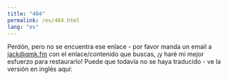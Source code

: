 ```yaml
---
title: "404"
permalink: /es/404.html
lang: "es"
---
```


Perdón, pero no se encuentra ese enlace - por favor manda un email a jack@qmk.fm con el enlace/contenido que buscas, ¡y haré mi mejor esfuerzo para restaurarlo! Puede que todavía no se haya traducido - ve la versión en inglés aquí: <a id="en-url"></span>

<script>
var url = window.location.origin + window.location.pathname.replace(/\/[^/]+/, '');
var a = document.getElementById("en-url")
a.innerHTML = url;
a.href = url;
</script>